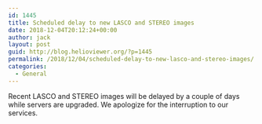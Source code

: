 ```yaml
---
id: 1445
title: Scheduled delay to new LASCO and STEREO images
date: 2018-12-04T20:12:24+00:00
author: jack
layout: post
guid: http://blog.helioviewer.org/?p=1445
permalink: /2018/12/04/scheduled-delay-to-new-lasco-and-stereo-images/
categories:
  - General
---
```

Recent LASCO and STEREO images will be delayed by a couple of days while servers are upgraded. We apologize for the interruption to our services.

